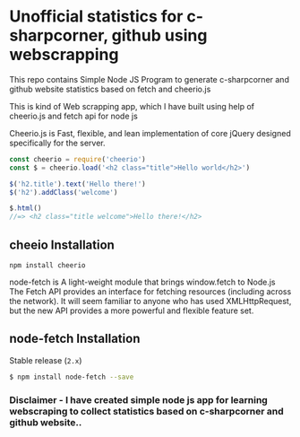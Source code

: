 # Unofficial statistics for c-sharpcorner, github using webscrapping
This repo contains Simple Node JS Program to generate c-sharpcorner and github website statistics based on fetch and cheerio.js

This is kind of Web scrapping app, which I have built using help of cheerio.js and fetch api for node js

Cheerio.js is Fast, flexible, and lean implementation of core jQuery designed specifically for the server.

```js
const cheerio = require('cheerio')
const $ = cheerio.load('<h2 class="title">Hello world</h2>')

$('h2.title').text('Hello there!')
$('h2').addClass('welcome')

$.html()
//=> <h2 class="title welcome">Hello there!</h2>
```

## cheeio Installation
`npm install cheerio`


node-fetch is A light-weight module that brings window.fetch to Node.js
The Fetch API provides an interface for fetching resources (including across the network).
It will seem familiar to anyone who has used XMLHttpRequest,
but the new API provides a more powerful and flexible feature set.

## node-fetch Installation

Stable release (`2.x`)

```sh
$ npm install node-fetch --save
```


### Disclaimer - I have created simple node js app for learning webscraping to collect statistics based on c-sharpcorner and github website..

